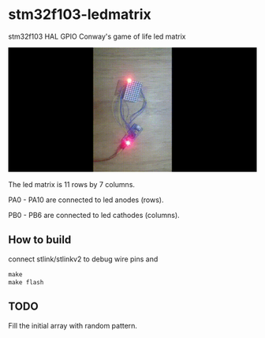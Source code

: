 # stm32f103-ledmatrix
stm32f103 HAL GPIO Conway's game of life led matrix

![led matrix Conway's game of life](gol.gif)

The led matrix is 11 rows by 7 columns.

PA0 - PA10 are connected to led anodes (rows).

PB0 - PB6  are connected to led cathodes (columns).

## How to build
connect stlink/stlinkv2 to debug wire pins and
```
make
make flash
```

## TODO
Fill the initial array with random pattern.